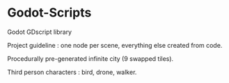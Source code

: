# Godot-Scripts
Godot GDscript library

Project guideline : one node per scene, everything else created from code.

Procedurally pre-generated infinite city (9 swapped tiles).

Third person characters : bird, drone, walker.
